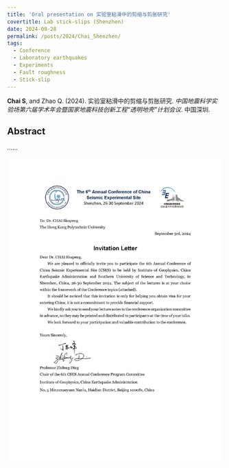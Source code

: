 ```yaml
---
title: 'Oral presentation on 实验室粘滑中的剪缩与剪胀研究'
covertitle: Lab stick-slips (Shenzhen)
date: 2024-09-28
permalink: /posts/2024/Chai_Shenzhen/
tags:
  - Conference
  - Laboratory earthquakes
  - Experiments
  - Fault roughness
  - Stick-slip
---
```



**Chai S**, and Zhao Q. (2024). 实验室粘滑中的剪缩与剪胀研究. _中国地震科学实验场第六届学术年会暨国家地震科技创新工程“透明地壳”计划会议_. 中国深圳.


## Abstract
......

<img src='/images/Conferences/Chai2024_Shenzhen.jpg'>
